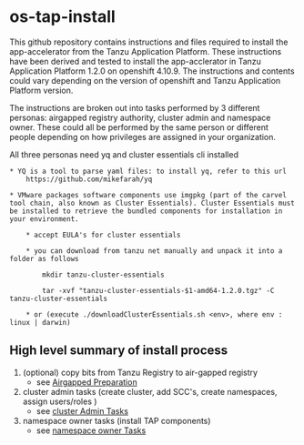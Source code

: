 # os-tap-install

This github repository contains instructions and files required to install the app-accelerator from the Tanzu Application Platform.  These instructions have been derived and tested to install the app-acclerator in Tanzu Application Platform 1.2.0 on openshift 4.10.9.  The instructions and contents could vary depending on the version of openshift and Tanzu Application Platform version. 

The instructions are broken out into tasks performed by 3 different personas: airgapped registry authority, cluster admin and namespace owner.  These could all be performed by the same person or different people depending on how privileges are assigned in your organization.

All three personas need yq and cluster essentials cli installed
    
    * YQ is a tool to parse yaml files: to install yq, refer to this url 
        https://github.com/mikefarah/yq    
    
    * VMware packages software components use imgpkg (part of the carvel tool chain, also known as Cluster Essentials). Cluster Essentials must be installed to retrieve the bundled components for installation in your environment.
    
        * accept EULA's for cluster essentials
    
        * you can download from tanzu net manually and unpack it into a folder as follows 
    
            mkdir tanzu-cluster-essentials
    
            tar -xvf "tanzu-cluster-essentials-$1-amd64-1.2.0.tgz" -C tanzu-cluster-essentials
    
        * or (execute ./downloadClusterEssentials.sh <env>, where env : linux | darwin)


## High level summary of install process
1. (optional) copy bits from Tanzu Registry to air-gapped registry 
    * see [Airgapped Preparation](./1_airgapped_preparation/README.md)
1. cluster admin tasks (create cluster, add SCC's, create namespaces, assign users/roles )
    * see [cluster Admin Tasks](./2_cluster_admin_tasks/README.md)
1. namespace owner tasks (install TAP components)
    * see [namespace owner Tasks](./3_namespace_owner_tasks/README.md)

